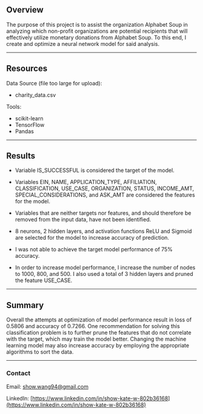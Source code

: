 <!-- Overview of the analysis: Explain the purpose of this analysis. -->
## Overview

The purpose of this project is to assist the organization Alphabet Soup in analyzing which non-profit organizations are potential recipients that will effectively utilize monetary donations from Alphabet Soup. To this end, I create and optimize a neural network model for said analysis.

---
## Resources

Data Source (file too large for upload):

* charity_data.csv
<!-- check for any other files -->

Tools:

* scikit-learn
* TensorFlow
* Pandas

---

<!-- Results: Using bulleted lists and images to support your answers, address the following questions.

Data Preprocessing
What variable(s) are considered the target(s) for your model?
What variable(s) are considered to be the features for your model?
What variable(s) are neither targets nor features, and should be removed from the input data?
Compiling, Training, and Evaluating the Model
How many neurons, layers, and activation functions did you select for your neural network model, and why?
Were you able to achieve the target model performance?
What steps did you take to try and increase model performance? -->
## Results

* Variable IS_SUCCESSFUL is considered the target of the model.

* Variables EIN, NAME, APPLICATION_TYPE, AFFILIATION, CLASSIFICATION, USE_CASE, ORGANIZATION, STATUS, INCOME_AMT, SPECIAL_CONSIDERATIONS, and ASK_AMT are considered the features for the model.

* Variables that are neither targets nor features, and should therefore be removed from the input data, have not been identified.

* 8 neurons, 2 hidden layers, and activation functions ReLU and Sigmoid are selected for the model to increase accuracy of prediction.

* I was not able to achieve the target model performance of 75% accuracy.

* In order to increase model performance, I increase the number of nodes to 1000, 800, and 500. I also used a total of 3 hidden layers and pruned the feature USE_CASE.

---

<!-- Summary: Summarize the overall results of the deep learning model. Include a recommendation for how a different model could solve this classification problem, and explain your recommendation. -->
## Summary

Overall the attempts at optimization of model performance result in loss of 0.5806 and accuracy of 0.7266. One recommendation for solving this classification problem is to further prune the features that do not correlate with the target, which may train the model better. Changing the machine learning model may also increase accuracy by employing the appropriate algorithms to sort the data.

---

### Contact

Email: show.wang94@gmail.com

LinkedIn: [https://www.linkedin.com/in/show-kate-w-802b36168](https://www.linkedin.com/in/show-kate-w-802b36168)
